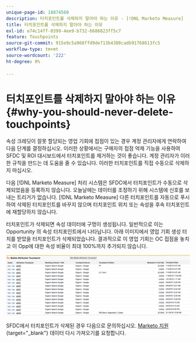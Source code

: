 ```yaml
---
unique-page-id: 18874560
description: 터치포인트를 삭제하지 말아야 하는 이유 - [!DNL Marketo Measure]
title: 터치포인트를 삭제하지 말아야 하는 이유
exl-id: e74c14ff-0399-4ee9-b732-6686823ff5c7
feature: Touchpoints
source-git-commit: 915e9c5a968ffd9de713b4308cadb91768613fc5
workflow-type: tm+mt
source-wordcount: '222'
ht-degree: 0%

---
```


# 터치포인트를 삭제하지 말아야 하는 이유 {#why-you-should-never-delete-touchpoints}

속성 크레딧이 잘못 할당되는 영업 기회에 접점이 있는 경우 계정 관리자에게 연락하여 다음 단계를 결정하십시오. 이러한 상황에서는 구매자의 접점 억제 기능을 사용하여 SFDC 및 ROI 대시보드에서 터치포인트를 제거하는 것이 좋습니다. 계정 관리자가 이러한 규칙을 만드는 데 도움을 줄 수 있습니다. 이러한 터치포인트를 직접 수동으로 삭제하지 마십시오.

다음 [!DNL Marketo Measure] 처리 시스템은 SFDC에서 터치포인트가 수동으로 삭제되었음을 등록하지 않습니다. 오늘날에는 데이터를 조정하기 위해 시스템에 신호를 보내는 트리거가 없습니다. [!DNL Marketo Measure] 다른 터치포인트를 자동으로 푸시하여 삭제된 터치포인트를 바꾸지 않으며 터치포인트 위치 또는 속성을 후속 터치포인트에 재할당하지 않습니다.

터치포인트가 삭제되면 속성 데이터에 구멍이 생성됩니다. 일반적으로 이는 Opportunity 의 속성 터치포인트에서 나타납니다. 아래 이미지에서 영업 기회 생성 터치를 받았을 터치포인트가 삭제되었습니다. 결과적으로 이 영업 기회는 OC 접점을 놓치고 이 Opp에 대한 속성 비율이 최대 100%까지 추가되지 않습니다.

![](assets/1.png)

SFDC에서 터치포인트가 삭제된 경우 다음으로 문의하십시오. [Marketo 지원](https://nation.marketo.com/t5/support/ct-p/Support){target="_blank"} 데이터 다시 가져오기를 요청합니다.
